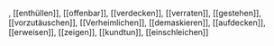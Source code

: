 , [[enthüllen]], [[offenbar]], [[verdecken]], [[verraten]], [[gestehen]], [[vorzutäuschen]], [[Verheimlichen]], [[demaskieren]], [[aufdecken]], [[erweisen]], [[zeigen]], [[kundtun]], [[einschleichen]]